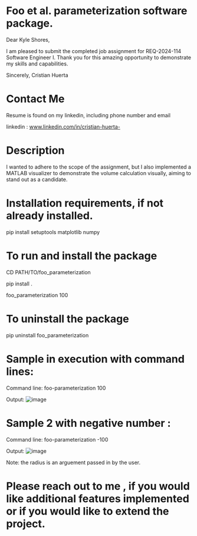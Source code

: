 # Foo et al. parameterization software package.
 Dear Kyle Shores,

 I am pleased to submit the completed job assignment for REQ-2024-114 Software Engineer I. Thank you for this amazing opportunity to demonstrate my skills and capabilities.

 Sincerely,
 Cristian Huerta

 # Contact Me 
 Resume is found on my linkedin, including phone number and email
 
 linkedin : www.linkedin.com/in/cristian-huerta-
 
 # Description 
 I wanted to adhere to the scope of the assignment, but I also implemented a MATLAB visualizer to demonstrate the volume calculation visually, aiming to stand out as a candidate.

 # Installation requirements, if not already installed.
 pip install setuptools matplotlib numpy
 
 # To run and install the package
 CD PATH/TO/foo_parameterization
 
 pip install .
 
 foo_parameterization 100



 # To uninstall the package
 pip uninstall foo_parameterization

 # Sample in execution with command lines:

 Command line: 
 foo-parameterization 100

 Output:
 ![image](https://github.com/chuerta018/Sphere/assets/73916959/d14bcf66-9828-40f2-942d-d2bccd356fdd)


 # Sample 2 with negative number :
 
  Command line: 
  foo-parameterization -100

  Output:
![image](https://github.com/chuerta018/Sphere/assets/73916959/6f6a0ae1-075a-41f6-a012-c4264c041257)


 Note: the radius is an arguement passed in by the user. 


 # Please reach out to me , if you would like additional features implemented or if you would like to extend the project.


